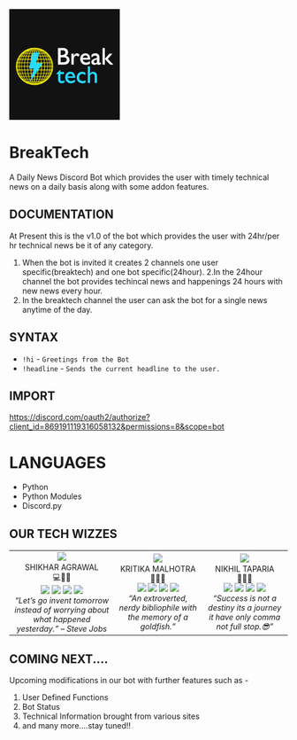 <img width="200" height="200" title="BreakTech" src="https://github.com/Guvi-CodeCamp-SRM/BreakTech/blob/main/break%20tech%202.png?raw=true"/>

# BreakTech 


A Daily News Discord Bot which provides the user with timely technical news on a daily basis along with some addon features.

## DOCUMENTATION

At Present this is the v1.0 of the bot which provides the user with 24hr/per hr technical news be it of any category.

1. When the bot is invited it creates 2 channels one user specific(breaktech) and one bot specific(24hour).
2.In the 24hour channel the bot provides techincal news and happenings 24 hours with new news every hour.
3. In the breaktech channel the user can ask the bot for a single news anytime of the day.


## SYNTAX

* `!hi` - ``Greetings from the Bot``
* `!headline` - ``Sends the current headline to the user.``

## IMPORT

https://discord.com/oauth2/authorize?client_id=869191119316058132&permissions=8&scope=bot

# LANGUAGES

* Python
* Python Modules
* Discord.py

## OUR TECH WIZZES
<table>
  <tr>
    <td align="center">
      <img src="https://imgur.com/xlUR625.jpg" height="100"><br>
        SHIKHAR AGRAWAL<br>
        💻🏓🏸<br>
      <a href="https://twitter.com/Shikhar31562863"><img src="http://assets.stickpng.com/images/580b57fcd9996e24bc43c53e.png" height="20"></a>
      <a href="https://www.instagram.com/showrockerman19/"><img src="http://assets.stickpng.com/images/580b57fcd9996e24bc43c521.png" height="20"></a>
      <a href="https://www.linkedin.com/in/shikhar-agrawal-5b42b0198/"><img src="https://www.freepnglogos.com/uploads/official-linkedin-logo----17.png" height="20"></a>
      <a href="https://github.com/shikharagrawal2002"><img src="http://i.imgur.com/9I6NRUm.png" height="20"></a><br>
      <i>“Let’s go invent tomorrow instead of worrying about what happened yesterday.” – Steve Jobs</i>
    </td>
    <td align="center">
      <img src="https://media-exp1.licdn.com/dms/image/C5603AQG91fOuVQ-82w/profile-displayphoto-shrink_200_200/0/1601796974427?e=1633564800&v=beta&t=m0t5U4P3rBVWP4RSdRc_nLmiTSrAmRJxsdRlIwvCkU8" height="100"><br>
      KRITIKA MALHOTRA<br>
      🤍🥺💃<br>
      <a href="https://twitter.com/kritical1326"><img src="http://assets.stickpng.com/images/580b57fcd9996e24bc43c53e.png" height="20"></a>
      <a href="https://www.instagram.com/kritical1326/"><img src="http://assets.stickpng.com/images/580b57fcd9996e24bc43c521.png" height="20"></a>
      <a href="https://www.linkedin.com/in/kritika-m-1a80721b9/"><img src="https://www.freepnglogos.com/uploads/official-linkedin-logo----17.png" height="20"></a>
      <a href="https://github.com/kritical1326"><img src="http://i.imgur.com/9I6NRUm.png" height="20"></a><br>
      <i>“An extroverted, nerdy bibliophile with the memory of a goldfish.”</i>
    </td>
    <td align="center"> 
      <img src="https://media-exp1.licdn.com/dms/image/C5603AQFjpMfsw8sZ2Q/profile-displayphoto-shrink_800_800/0/1628217679752?e=1633564800&v=beta&t=jU0aqbZSQWTUqCpYkBh_4WybNVcgwgQtgKLgFJc2dDc" height="100"><br>
      NIKHIL TAPARIA<br>
     🤟🥳😘<br>
      <a href="https://twitter.com/NIKHILJITAPARIA"><img src="http://assets.stickpng.com/images/580b57fcd9996e24bc43c53e.png" height="20"></a>
      <a href="https://www.instagram.com/unique_niki/"><img src="http://assets.stickpng.com/images/580b57fcd9996e24bc43c521.png" height="20"></a>
      <a href="https://www.linkedin.com/in/nikhil-taparia-192691208"><img src="https://www.freepnglogos.com/uploads/official-linkedin-logo----17.png" height="20"></a>
      <a href="https://github.com/taparia11/"><img src="http://i.imgur.com/9I6NRUm.png" height="20"></a><br>
      <i>“Success is not a destiny its a journey it have only comma not full stop.😎”</i>
    </td>
  </tr>
</table>

## COMING NEXT....

Upcoming modifications in our bot with further features such as - 

1. User Defined Functions
2. Bot Status
3. Technical Information brought from various sites
4. and many more....stay tuned!!
